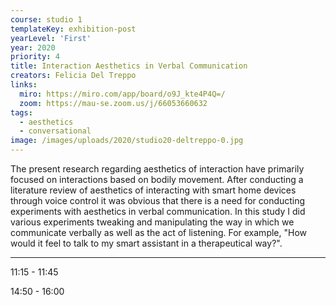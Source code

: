 ```yaml
---
course: studio 1
templateKey: exhibition-post
yearLevel: 'First'
year: 2020
priority: 4
title: Interaction Aesthetics in Verbal Communication
creators: Felicia Del Treppo
links:
  miro: https://miro.com/app/board/o9J_kte4P4Q=/
  zoom: https://mau-se.zoom.us/j/66053660632
tags:
  - aesthetics
  - conversational
image: /images/uploads/2020/studio20-deltreppo-0.jpg
---
```


The present research regarding aesthetics of interaction have primarily focused on interactions based on bodily movement. After conducting a literature review of aesthetics of interacting with smart home devices through voice control it was obvious that there is a need for conducting experiments with aesthetics in verbal communication. In this study I did various experiments tweaking and manipulating the way in which we communicate verbally as well as the act of listening. For example, "How would it feel to talk to my smart assistant in a therapeutical way?".

---

11:15 - 11:45

14:50 - 16:00
